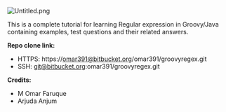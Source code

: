 ![Untitled.png](https://bitbucket.org/repo/rAMBE5/images/2390767222-Untitled.png)

This is a complete tutorial for learning Regular expression in Groovy/Java containing examples, test questions and their related answers.

**Repo clone link:**
 
* HTTPS:  https://omar391@bitbucket.org/omar391/groovyregex.git
* SSH: git@bitbucket.org:omar391/groovyregex.git



**Credits:**

* M Omar Faruque 
* Arjuda Anjum